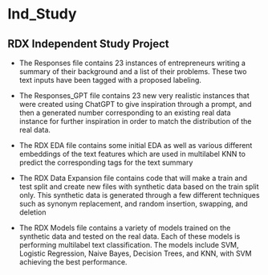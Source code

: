 # Ind_Study

## RDX Independent Study Project

- The Responses file contains 23 instances of entrepreneurs writing a summary of their background and a list of their problems. These two text inputs have been tagged with a proposed labeling.

- The Responses_GPT file contains 23 new very realistic instances that were created using ChatGPT to give inspiration through a prompt, and then a generated number corresponding to an existing real data instance for further inspiration in order to match the distribution of the real data.

- The RDX EDA file contains some initial EDA as well as various different embeddings of the text features which are used in multilabel KNN to predict the corresponding tags for the text summary

- The RDX Data Expansion file contains code that will make a train and test split and create new files with synthetic data based on the train split only. This synthetic data is generated through a few different techniques such as synonym replacement, and random insertion, swapping, and deletion

- The RDX Models file contains a variety of models trained on the synthetic data and tested on the real data. Each of these models is performing multilabel text classification. The models include SVM, Logistic Regression, Naive Bayes, Decision Trees, and KNN, with SVM achieving the best performance.

